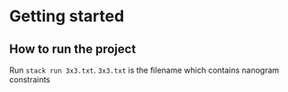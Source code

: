 # Getting started

## How to run the project
Run `stack run 3x3.txt`. `3x3.txt` is the filename which contains nanogram constraints
